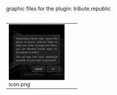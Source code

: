 graphic files for the plugin: tribute.republic<br>
<br>
<table>
	<tr>
		<td><img src="https://github.com/zuckung/endless-sky-plugins/blob/main/myplugins/tribute.republic/icon.png?raw=true"><br>
		icon.png</td>
		<td></td>
		<td></td>
	</tr>
</table>
